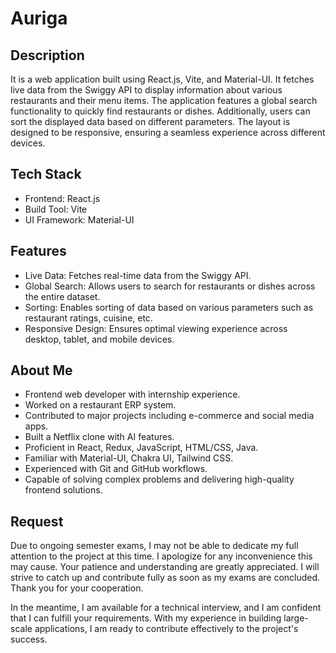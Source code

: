

# Auriga
## Description
It is a web application built using React.js, Vite, and Material-UI. It fetches live data from the Swiggy API to display information about various restaurants and their menu items. The application features a global search functionality to quickly find restaurants or dishes. Additionally, users can sort the displayed data based on different parameters. The layout is designed to be responsive, ensuring a seamless experience across different devices.

## Tech Stack
- Frontend: React.js
- Build Tool: Vite
- UI Framework: Material-UI
## Features
- Live Data: Fetches real-time data from the Swiggy API.
- Global Search: Allows users to search for restaurants or dishes across the entire dataset.
- Sorting: Enables sorting of data based on various parameters such as restaurant ratings, cuisine, etc.
- Responsive Design: Ensures optimal viewing experience across desktop, tablet, and mobile devices.

  
## About Me

- Frontend web developer with internship experience.
- Worked on a restaurant ERP system.
- Contributed to major projects including e-commerce and social media apps.
- Built a Netflix clone with AI features.
- Proficient in React, Redux, JavaScript, HTML/CSS, Java.
- Familiar with Material-UI, Chakra UI, Tailwind CSS.
- Experienced with Git and GitHub workflows.
- Capable of solving complex problems and delivering high-quality frontend solutions.

## Request
Due to ongoing semester exams, I may not be able to dedicate my full attention to the project at this time. I apologize for any inconvenience this may cause. Your patience and understanding are greatly appreciated. I will strive to catch up and contribute fully as soon as my exams are concluded. Thank you for your cooperation.

In the meantime, I am available for a technical interview, and I am confident that I can fulfill your requirements. With my experience in building large-scale applications, I am ready to contribute effectively to the project's success.


